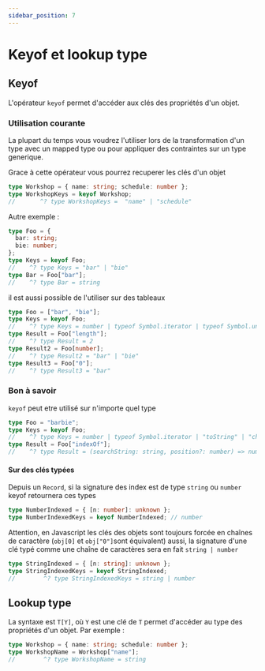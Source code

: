 ```yaml
---
sidebar_position: 7
---
```


# Keyof et lookup type

## Keyof

L'opérateur `keyof` permet d'accéder aux clés des propriétés d'un objet.

### Utilisation courante

La plupart du temps vous voudrez l'utiliser lors de la transformation d'un type avec un mapped type ou pour appliquer des contraintes sur un type generique.

Grace à cette opérateur vous pourrez recuperer les clés d'un objet

```ts
type Workshop = { name: string; schedule: number };
type WorkshopKeys = keyof Workshop;
//       ^? type WorkshopKeys =  "name" | "schedule"
```

Autre exemple :

```ts
type Foo = {
  bar: string;
  bie: number;
};
type Keys = keyof Foo;
//    ^? type Keys = "bar" | "bie"
type Bar = Foo["bar"];
//    ^? type Bar = string
```

il est aussi possible de l'utiliser sur des tableaux

```ts
type Foo = ["bar", "bie"];
type Keys = keyof Foo;
//    ^? type Keys = number | typeof Symbol.iterator | typeof Symbol.unscopables | "0" | "1" | "length" | "toString" | "toLocaleString" | "pop" | "push" | "concat" | "join" | "reverse" | ... 23 more ... | "at"
type Result = Foo["length"];
//    ^? type Result = 2
type Result2 = Foo[number];
//    ^? type Result2 = "bar" | "bie"
type Result3 = Foo["0"];
//    ^? type Result3 = "bar"
```

### Bon à savoir

`keyof` peut etre utilisé sur n'importe quel type

```ts
type Foo = "barbie";
type Keys = keyof Foo;
//    ^? type Keys = number | typeof Symbol.iterator | "toString" | "charAt" | "charCodeAt" | "concat" | "indexOf" | "lastIndexOf" | "localeCompare" | "match" | "replace" | "search" | "slice" | ... 37 more ... | "at"
type Result = Foo["indexOf"];
//    ^? type Result = (searchString: string, position?: number) => number
```

#### Sur des clés typées

Depuis un `Record`, si la signature des index est de type `string` ou `number` keyof retournera ces types

```ts
type NumberIndexed = { [n: number]: unknown };
type NumberIndexedKeys = keyof NumberIndexed; // number
```

Attention, en Javascript les clés des objets sont toujours forcée en chaînes de caractère (`obj[0]` et `obj["0"]`sont équivalent) aussi, la signature d'une clé typé comme une chaîne de caractères sera en fait `string | number`

```ts
type StringIndexed = { [n: string]: unknown };
type StringIndexedKeys = keyof StringIndexed;
//        ^? type StringIndexedKeys = string | number
```

## Lookup type

La syntaxe est `T[Y]`, où `Y` est une clé de `T` permet d'accéder au type des propriétés d'un objet.
Par exemple :

```ts
type Workshop = { name: string; schedule: number };
type WorkshopName = Workshop["name"];
//        ^? type WorkshopName = string
```
